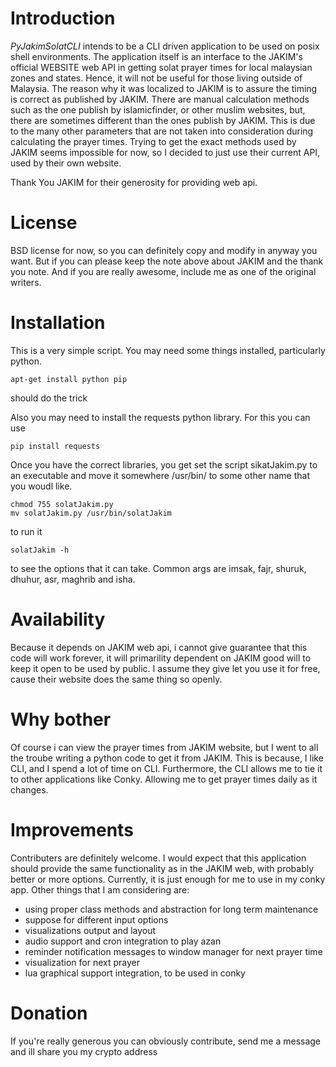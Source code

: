 # Introduction

_PyJakimSolatCLI_ intends to be a CLI driven application to be used on posix shell environments. The application itself is an interface to the JAKIM's official WEBSITE web API in getting solat prayer times for local malaysian zones and states. Hence, it will not be useful for those living outside of Malaysia. The reason why it was localized to JAKIM is to assure the timing is correct as published by JAKIM. There are manual calculation methods such as the one publish by islamicfinder, or other muslim websites, but, there are sometimes different than the ones publish by JAKIM. This is due to the many other parameters that are not taken into consideration during calculating the prayer times. Trying to get the exact methods used by JAKIM seems impossible for now, so I decided to just use their current API, used by their own website.

Thank You JAKIM for their generosity for providing web api.

# License

BSD license for now, so you can definitely copy and modify in anyway you want.
But if you can please keep the note above about JAKIM and the thank you note.
And if you are really awesome, include me as one of the original writers. 

# Installation

This is a very simple script.
You may need some things installed, particularly python.
```
apt-get install python pip
```
should do the trick

Also you may need to install the requests python library. For this you can use
```
pip install requests
```

Once you have the correct libraries, you get set the script sikatJakim.py to an executable and move it somewhere /usr/bin/ to some other name that you woudl like.

```
chmod 755 solatJakim.py
mv solatJakim.py /usr/bin/solatJakim
```
to run it

```
solatJakim -h 
```
to see the options that it can take. Common args are imsak, fajr, shuruk, dhuhur, asr, maghrib and isha.

# Availability

Because it depends on JAKIM web api, i cannot give guarantee that this code will work forever, it will primarility dependent on JAKIM good will to keep it open to be used by public. I assume they give let you use it for free, cause their website does the same thing so openly.

# Why bother

Of course i can view the prayer times from JAKIM website, but I went to all the troube writing a python code to get it from JAKIM. This is because, I like CLI, and I spend a lot of time on CLI. Furthermore, the CLI allows me to tie it to other applications like Conky. Allowing me to get prayer times daily as it changes.

# Improvements

Contributers are definitely welcome. I would expect that this application should provide the same functionality as in the JAKIM web, with probably better or more options. Currently, it is just enough for me to use in my conky app. Other things that I am considering are:

* using proper class methods and abstraction for long term maintenance
* suppose for different input options
* visualizations output and layout
* audio support and cron integration to play azan
* reminder notification messages to window manager for next prayer time
* visualization for next prayer
* lua graphical support integration, to be used in conky


# Donation
If you're really generous you can obviously contribute, send me a message and ill share you my crypto address




